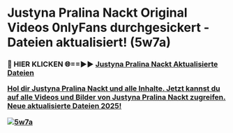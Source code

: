 # Justyna Pralina Nackt Original Videos 0nlyFans durchgesickert - Dateien aktualisiert! (5w7a)

<h3>🔴 HIER KLICKEN 🌐==►► <a href="https://tinyurl.com/h6vf6nb8" rel="nofollow">Justyna Pralina Nackt Aktualisierte Dateien

Hol dir Justyna Pralina Nackt und alle Inhalte. Jetzt kannst du auf alle Videos und Bilder von Justyna Pralina Nackt zugreifen. Neue aktualisierte Dateien 2025!

[![5w7a](https://i.imgur.com/sD4kR3V.gif)](https://tinyurl.com/h6vf6nb8)

